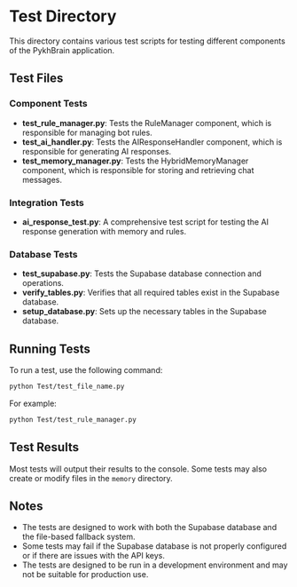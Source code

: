 # Test Directory

This directory contains various test scripts for testing different components of the PykhBrain application.

## Test Files

### Component Tests

- **test_rule_manager.py**: Tests the RuleManager component, which is responsible for managing bot rules.
- **test_ai_handler.py**: Tests the AIResponseHandler component, which is responsible for generating AI responses.
- **test_memory_manager.py**: Tests the HybridMemoryManager component, which is responsible for storing and retrieving chat messages.

### Integration Tests

- **ai_response_test.py**: A comprehensive test script for testing the AI response generation with memory and rules.

### Database Tests

- **test_supabase.py**: Tests the Supabase database connection and operations.
- **verify_tables.py**: Verifies that all required tables exist in the Supabase database.
- **setup_database.py**: Sets up the necessary tables in the Supabase database.

## Running Tests

To run a test, use the following command:

```bash
python Test/test_file_name.py
```

For example:

```bash
python Test/test_rule_manager.py
```

## Test Results

Most tests will output their results to the console. Some tests may also create or modify files in the `memory` directory.

## Notes

- The tests are designed to work with both the Supabase database and the file-based fallback system.
- Some tests may fail if the Supabase database is not properly configured or if there are issues with the API keys.
- The tests are designed to be run in a development environment and may not be suitable for production use. 